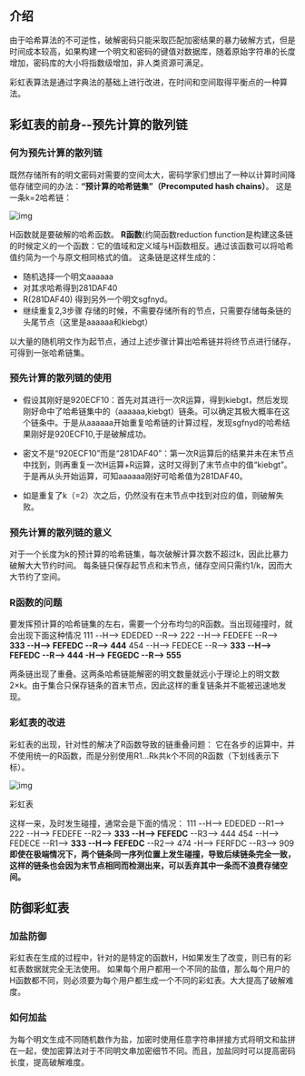 ## 介绍

由于哈希算法的不可逆性，破解密码只能采取匹配加密结果的暴力破解方式，但是时间成本较高，如果构建一个明文和密码的键值对数据库，随着原始字符串的长度增加，密码库的大小将指数级增加，非人类资源可满足。

彩虹表算法是通过字典法的基础上进行改进，在时间和空间取得平衡点的一种算法。



## 彩虹表的前身--预先计算的散列链

### 何为预先计算的散列链

既然存储所有的明文密码对需要的空间太大，密码学家们想出了一种以计算时间降低存储空间的办法：**“预计算的哈希链集”（Precomputed hash chains）**。
这是一条k=2哈希链：

![img](https:////upload-images.jianshu.io/upload_images/2905068-bae2b8c2bf7f7ed1.png?imageMogr2/auto-orient/strip|imageView2/2/w/560/format/webp)

H函数就是要破解的哈希函数。
**R函数**(约简函数reduction function是构建这条链的时候定义的一个函数：它的值域和定义域与H函数相反。通过该函数可以将哈希值约简为一个与原文相同格式的值。
这条链是这样生成的：

- 随机选择一个明文aaaaaa
- 对其求哈希得到281DAF40
- R(281DAF40) 得到另外一个明文sgfnyd。
- 继续重复2,3步骤
   存储的时候，不需要存储所有的节点，只需要存储每条链的头尾节点（这里是aaaaaa和kiebgt）

以大量的随机明文作为起节点，通过上述步骤计算出哈希链并将终节点进行储存，可得到一张哈希链集。

### 预先计算的散列链的使用

- 假设其刚好是920ECF10：首先对其进行一次R运算，得到kiebgt，然后发现刚好命中了哈希链集中的（aaaaaa,kiebgt）链条。可以确定其极大概率在这个链条中。于是从aaaaaa开始重复哈希链的计算过程，发现sgfnyd的哈希结果刚好是920ECF10,于是破解成功。

- 密文不是“920ECF10”而是“281DAF40”：第一次R运算后的结果并未在末节点中找到，则再重复一次H运算+R运算，这时又得到了末节点中的值“kiebgt”。于是再从头开始运算，可知aaaaaa刚好可哈希值为281DAF40。

- 如是重复了k（=2）次之后，仍然没有在末节点中找到对应的值，则破解失败。

### 预先计算的散列链的意义

对于一个长度为k的预计算的哈希链集，每次破解计算次数不超过k，因此比暴力破解大大节约时间。
每条链只保存起节点和末节点，储存空间只需约1/k，因而大大节约了空间。

### R函数的问题

要发挥预计算的哈希链集的左右，需要一个分布均匀的R函数。当出现碰撞时，就会出现下面这种情况
 111 --H--> EDEDED --R--> 222 --H--> FEDEFE --R--> **333 --H--> FEFEDC --R--> 444**
 454 --H--> FEDECE --R--> **333 --H--> FEFEDC --R--> 444 -H--> FEGEDC --R--> 555**

两条链出现了重叠。这两条哈希链能解密的明文数量就远小于理论上的明文数2×k。由于集合只保存链条的首末节点，因此这样的重复链条并不能被迅速地发现。

### 彩虹表的改进

彩虹表的出现，针对性的解决了R函数导致的链重叠问题：
 它在各步的运算中，并不使用统一的R函数，而是分别使用R1…Rk共k个不同的R函数（下划线表示下标）。

![img](https:////upload-images.jianshu.io/upload_images/2905068-0d4ec93f21d76606.png?imageMogr2/auto-orient/strip|imageView2/2/w/550/format/webp)

彩虹表

 这样一来，及时发生碰撞，通常会是下面的情况：
 111 --H--> EDEDED --R1--> 222 --H--> FEDEFE --R2--> **333 --H--> FEFEDC** --R3--> 444
 454 --H--> FEDECE --R1--> **333 --H--> FEFEDC** --R2--> 474 -H--> FERFDC --R3--> 909
**即使在极端情况下，两个链条同一序列位置上发生碰撞，导致后续链条完全一致，这样的链条也会因为末节点相同而检测出来，可以丢弃其中一条而不浪费存储空间。**

## 防御彩虹表

### 加盐防御

彩虹表在生成的过程中，针对的是特定的函数H，H如果发生了改变，则已有的彩虹表数据就完全无法使用。
如果每个用户都用一个不同的盐值，那么每个用户的H函数都不同，则必须要为每个用户都生成一个不同的彩虹表。大大提高了破解难度。

### 如何加盐

为每个明文生成不同随机数作为盐，加密时使用任意字符串拼接方式将明文和盐拼在一起，使加密算法对于不同明文串加密细节不同。而且，加盐同时可以提高密码长度，提高破解难度。